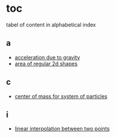 # toc
tabel of content in alphabetical index


## a
+ [acceleration due to gravity](0001.md)
+ [area of regular 2d shapes](0000.md)


## c
+ [center of mass for system of particles](0002.md)


## i
+ [linear interpolation between two points](0003.md)